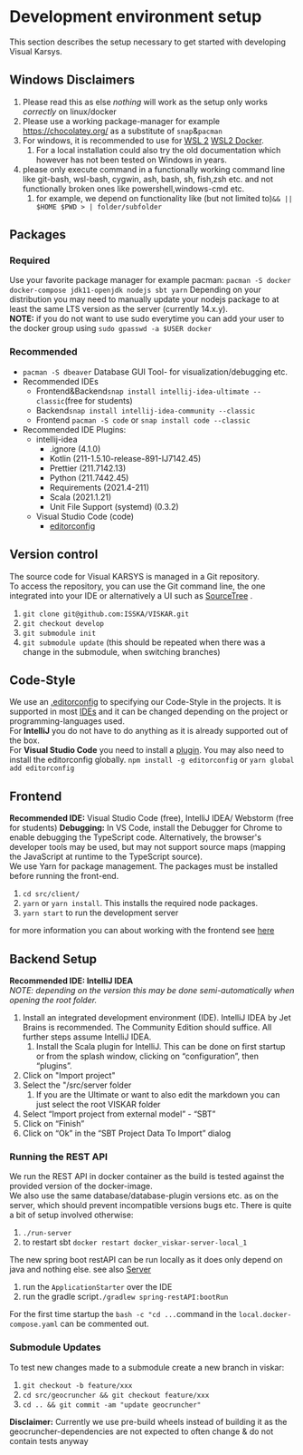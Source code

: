 # Development environment setup

This section describes the setup necessary to get started with developing Visual Karsys.

## Windows Disclaimers

1. Please read this as else *nothing* will work as the setup only works *correctly* on linux/docker
1. Please use a working package-manager for example https://chocolatey.org/ as a substitute of `snap`&`pacman`
1. For windows, it is recommended to use for [WSL 2](https://docs.microsoft.com/en-us/windows/wsl/install-win10) [WSL2 Docker](https://docs.docker.com/docker-for-windows/wsl/).
    1. For a local installation could also try the old documentation which however has not been tested on Windows in years.
1. please only execute command in a functionally working command line like git-bash, wsl-bash, cygwin, ash, bash, sh, fish,zsh etc. and not functionally broken ones like powershell,windows-cmd etc.
    1. for example, we depend on functionality like (but not limited to)`&& || $HOME $PWD > | folder/subfolder`

## Packages

### Required

Use your favorite package manager for example pacman: `pacman -S docker docker-compose jdk11-openjdk nodejs sbt yarn`
Depending on your distribution you may need to manually update your nodejs package to at least the same LTS version as the server (currently 14.x.y).  
**NOTE:** if you do not want to use sudo everytime you can add your user to the docker group using `sudo gpasswd -a $USER docker`

### Recommended

* `pacman -S dbeaver` Database GUI Tool- for visualization/debugging etc.
* Recommended IDEs
    * Frontend&Backend`snap install intellij-idea-ultimate --classic`(free for students)
    * Backend`snap install intellij-idea-community --classic`
    * Frontend `pacman -S code` or `snap install code --classic`
* Recommended IDE Plugins:
    * intellij-idea
        * .ignore (4.1.0)
        * Kotlin (211-1.5.10-release-891-IJ7142.45)
        * Prettier (211.7142.13)
        * Python (211.7442.45)
        * Requirements (2021.4-211)
        * Scala (2021.1.21)
        * Unit File Support (systemd) (0.3.2)
    * Visual Studio Code (code)
        * [editorconfig](https://editorconfig.org/#download)

## Version control

The source code for Visual KARSYS is managed in a Git repository.  
To access the repository, you can use the Git command line, the one integrated into your IDE or alternatively a UI such as [SourceTree](http://sourcetreeapp.com) .

1. `git clone git@github.com:ISSKA/VISKAR.git`
1. `git checkout develop`
1. `git submodule init`
1. `git submodule update` (this should be repeated when there was a change in the submodule, when switching branches)

## Code-Style

We use an [.editorconfig](../../.editorconfig) to specifying our Code-Style in the projects. It is supported in most [IDEs](https://editorconfig.org/#download) and it can be changed depending on the
project or programming-languages used.  
For **IntelliJ** you do not have to do anything as it is already supported out of the box.  
For **Visual Studio Code** you need to install a [plugin](https://marketplace.visualstudio.com/items?itemName=EditorConfig.EditorConfig). You may also need to install the editorconfig
globally. `npm install -g editorconfig` or `yarn global add editorconfig`

## Frontend

**Recommended IDE:** Visual Studio Code (free), IntelliJ IDEA/ Webstorm (free for students)
**Debugging:** In VS Code, install the Debugger for Chrome to enable debugging the TypeScript code. Alternatively, the browser's developer tools may be used, but may not support source maps
(mapping the JavaScript at runtime to the TypeScript source).  
We use Yarn for package management. The packages must be installed before running the front-end.

1. `cd src/client/`
1. `yarn` or `yarn install`. This installs the required node packages.
1. `yarn start` to run the development server

for more information you can about working with the frontend see [here](../../src/client/README.md)

## Backend Setup

**Recommended IDE: IntelliJ IDEA**  
*NOTE: depending on the version this may be done semi-automatically when opening the root folder.*

1. Install an integrated development environment (IDE). IntelliJ IDEA by Jet Brains is recommended. The Community Edition should suffice. All further steps assume IntelliJ IDEA.
    1. Install the Scala plugin for IntelliJ. This can be done on first startup or from the splash window, clicking on “configuration”, then “plugins”.
1. Click on "Import project"
1. Select the "/src/server folder
    1. If you are the Ultimate or want to also edit the markdown you can just select the root VISKAR folder
1. Select “Import project from external model” - “SBT”
1. Click on “Finish”
1. Click on “Ok” in the “SBT Project Data To Import” dialog

### Running the REST API

We run the REST API in docker container as the build is tested against the provided version of the docker-image.  
We also use the same database/database-plugin versions etc. as on the server, which should prevent incompatible versions bugs etc. There is quite a bit of setup involved otherwise:

1. `./run-server`
1. to restart sbt `docker restart docker_viskar-server-local_1`

The new spring boot restAPI can be run locally as it does only depend on java and nothing else. see also [Server](../../src/server/README.md)

1. run the `ApplicationStarter` over the IDE
1. run the gradle script`./gradlew spring-restAPI:bootRun`

For the first time startup the `bash -c "cd ...`command in the  `local.docker-compose.yaml` can be commented out.

### Submodule Updates

To test new changes made to a submodule create a new branch in viskar:

1. `git checkout -b feature/xxx`
1. `cd src/geocruncher && git checkout feature/xxx`
1. `cd .. && git commit -am "update geocruncher" `

**Disclaimer:** Currently we use pre-build wheels instead of building it as the geocruncher-dependencies are not expected to often change & do not contain tests anyway
